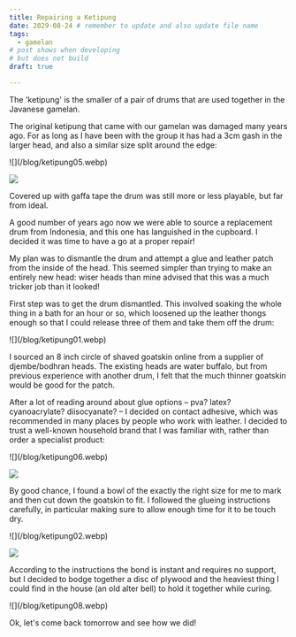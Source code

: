 ```yaml
---
title: Repairing a Ketipung
date: 2029-08-24 # remember to update and also update file name
tags: 
  - gamelan
# post shows when developing
# but does not build
draft: true

---
```


The 'ketipung' is the smaller of a pair of drums that are used together in the Javanese gamelan.

The original ketipung that came with our gamelan was damaged many years ago. For as long as I have been with the group it has had a 3cm gash in the larger head, and also a similar size split around the edge:

<div style={{display: 'flex'}}>
![](/blog/ketipung05.webp)

![](/blog/ketipung04.webp)

</div>

Covered up with gaffa tape the drum was still more or less playable, but far from ideal.

A good number of years ago now we were able to source a replacement drum from Indonesia, and this one has languished in the cupboard. I decided it was time to have a go at a proper repair!

My plan was to dismantle the drum and attempt a glue and leather patch from the inside of the head. This seemed simpler than trying to make an entirely new head: wiser heads than mine advised that this was a much tricker job than it looked!

First step was to get the drum dismantled. This involved soaking the whole thing in a bath for an hour or so, which loosened up the leather thongs enough so that I could release three of them and take them off the drum:

<div style={{width: '50%'}}>
![](/blog/ketipung01.webp)
</div>

I sourced an 8 inch circle of shaved goatskin online from a supplier of djembe/bodhran heads. The existing heads are water buffalo, but from previous experience with another drum, I felt that the much thinner goatskin would be good for the patch.

After a lot of reading around about glue options – pva? latex? cyanoacrylate? diisocyanate? – I decided on contact adhesive, which was recommended in many places by people who work with leather. I decided to trust a well-known household brand that I was familiar with, rather than order a specialist product:

<div style={{display: 'flex'}}>
![](/blog/ketipung06.webp)

![](/blog/ketipung07.webp)

</div>

By good chance, I found a bowl of the exactly the right size for me to mark and then cut down the goatskin to fit. I followed the glueing instructions carefully, in particular making sure to allow enough time for it to be touch dry.

<div style={{display: 'flex'}}>
![](/blog/ketipung02.webp)

![](/blog/ketipung03.webp)

</div>

According to the instructions the bond is instant and requires no support, but I decided to bodge together a disc of plywood and the heaviest thing I could find in the house (an old alter bell) to hold it together while curing.

<div style={{width: '50%'}}>
![](/blog/ketipung08.webp)
</div>


Ok, let's come back tomorrow and see how we did!
